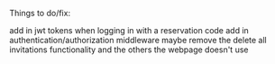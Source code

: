 Things to do/fix:

add in jwt tokens when logging in with a reservation code
add in authentication/authorization middleware
maybe remove the delete all invitations functionality and the others the webpage doesn't use
